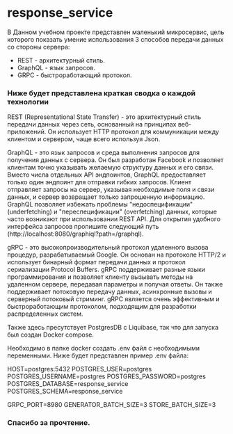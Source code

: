 # response_service

В Данном учебном проекте представлен маленький микросервис,
цель которого показать умение
использования 3 способов передачи данных со стороны сервера:
* REST - архитектурный стиль.
* GraphQL - язык запросов.
* GRPC - быстроработающий протокол.

### Ниже будет представлена краткая сводка о каждой технологии

REST (Representational State Transfer) - это архитектурный стиль передачи данных через сеть,
основанный на принципах веб-приложений.
Он использует HTTP протокол для коммуникации между клиентом и сервером,
чаще всего используя Json.

GraphQL - это язык запросов и среда выполнения запросов для получения данных с сервера.
Он был разработан Facebook и позволяет клиентам точно указывать желаемую структуру данных и его связи.
Вместо числа отдельных API эндпоинтов, GraphQL предоставляет только один эндпоинт для отправки гибких запросов.
Клиент отправляет запросы на сервер, указывая необходимые поля и связи данных,
и сервер возвращает только запрошенную информацию.
GraphQL позволяет избежать проблемы "недоспецификации" (underfetching) и "переспецификации" (overfetching) данных,
которые часто возникают при использовании REST API.
Для открытия удобного интерфейса запросов пропишите следующий путь (http://localhost:8080/graphiql?path=/graphql).

gRPC - это высокопроизводительный протокол удаленного вызова процедур,
разрабатываемый Google. Он основан на протоколе HTTP/2
и использует бинарный формат передачи данных и протокол сериализации Protocol Buffers.
gRPC поддерживает разные языки программирования и позволяет клиенту вызывать методы на удаленном сервере,
передавая параметры и получая ответы. Он также поддерживает потоковую передачу данных,
асинхронные вызовы и серверный потоковый стриминг.
gRPC является очень эффективным и быстроработающим протоколом, подходящим для разработки распределенных систем.

Также здесь пресутствует PostgresDB с Liquibase,
так что для запуска был создан Docker compose.

Необходимо в папке docker создать .env файл с необходимыми переменными.
Ниже будет представлен пример .env файла:

HOST=postgres:5432
POSTGRES_USER=postgres
POSTGRES_USERNAME=postgres
POSTGRES_PASSWORD=postgres
POSTGRES_DATABASE=response_service
POSTGRES_SCHEMA=response_service

GRPC_PORT=8980
GENERATOR_BATCH_SIZE=3
STORE_BATCH_SIZE=3

### Спасибо за прочтение. 